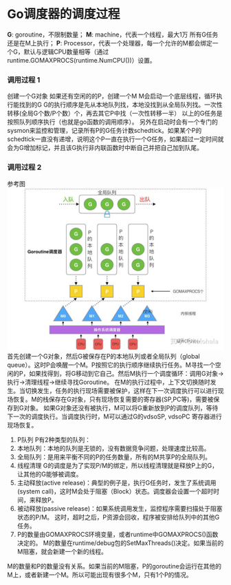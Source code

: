 # Go调度器的调度过程

**G**: goroutine，不限制数量；
**M**: machine，代表一个线程，最大1万
所有G任务还是在M上执行；
**P**: Processor，代表一个处理器，每一个允许的M都会绑定一个G，默认与逻辑CPU数量相等（通过runtime.GOMAXPROCS(runtime.NumCPU())）设置。

### 调用过程 1

创建一个G对象
如果还有空闲的的P，创建一个M
M会启动一个底层线程，循环执行能找到的G
G的执行顺序是先从本地队列找，本地没找到从全局队列找。一次性转移(全局G个数/P个数）个，再去其它P中找（一次性转移一半）
以上的G任务是按照队列顺序执行（也就是go函数的调用顺序）。
另外在启动时会有一个专门的sysmon来监控和管理，记录所有P的G任务计数schedtick。如果某个P的schedtick一直没有递增，说明这个P一直在执行一个G任务，如果超过一定时间就会为G增加标记，并且该G执行非内联函数时中断自己并把自己加到队尾。

### 调用过程 2

参考图![gmp](./img/gmp.png)
首先创建一个G对象，然后G被保存在P的本地队列或者全局队列（global queue）。这时P会唤醒一个M。P按照它的执行顺序继续执行任务。M寻找一个空闲的P，如果找得到，将G移动到它自己。然后M执行一个调度循环：调用G对象->执行->清理线程->继续寻找Goroutine。
在M的执行过程中，上下文切换随时发生。当切换发生，任务的执行现场需要被保护，这样在下一次调度执行可以进行现场恢复。M的栈保存在G对象，只有现场恢复需要的寄存器(SP,PC等)，需要被保存到G对象。
如果G对象还没有被执行，M可以将G重新放到P的调度队列，等待下一次的调度执行。当调度执行时，M可以通过G的vdsoSP, vdsoPC 寄存器进行现场恢复。
1. P队列 P有2种类型的队列：
2. 本地队列：本地的队列是无锁的，没有数据竞争问题，处理速度比较高。
3. 全局队列：是用来平衡不同的P的任务数量，所有的M共享P的全局队列。
4. 线程清理 G的调度是为了实现P/M的绑定，所以线程清理就是释放P上的G，让其他的G能够被调度。
5. 主动释放(active release)：典型的例子是，执行G任务时，发生了系统调用(system call)，这时M会处于阻塞（Block）状态。调度器会设置一个超时时间，来释放P。
6. 被动释放(passive release)：如果系统调用发生，监控程序需要扫描处于阻塞状态的P/M。 这时，超时之后，P资源会回收，程序被安排给队列中的其他G任务。
7. P的数量由GOMAXPROCS环境变量，或者runtime中GOMAXPROCS()函数决定的。 M的数量在runtime/debug包的SetMaxThreads()决定。如果当前的M阻塞，就会新建一个新的线程。

M的数量和P的数量没有关系。如果当前的M阻塞，P的goroutine会运行在其他的M上，或者新建一个M。所以可能出现有很多个M，只有1个P的情况。
